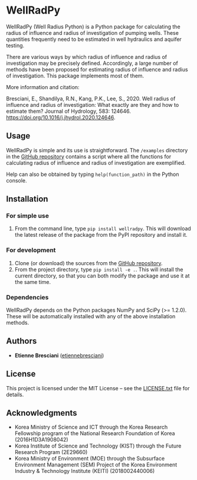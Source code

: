 # WellRadPy

WellRadPy (Well Radius Python) is a Python package for calculating the radius
of influence and radius of investigation of pumping wells. These quantities
frequently need to be estimated in well hydraulics and aquifer testing.

There are various ways by which radius of influence and radius of investigation
may be precisely defined. Accordingly, a large number of methods have been
proposed for estimating radius of influence and radius of investigation.
This package implements most of them.

More information and citation:

Bresciani, E., Shandilya, R.N., Kang, P.K., Lee, S., 2020. Well radius of
influence and radius of investigation: What exactly are they and how to
estimate them? Journal of Hydrology, 583: 124646.
https://doi.org/10.1016/j.jhydrol.2020.124646.

## Usage

WellRadPy is simple and its use is straightforward. The ``/examples`` directory in the [GitHub repository](https://github.com/etiennebresciani/wellradpy) contains a script where all the functions for calculating radius of influence and radius of investigation are exemplified.

Help can also be obtained by typing ``help(function_path)`` in the Python console.

## Installation

### For simple use

1. From the command line, type ``pip install wellradpy``. This will download the latest release of the package from the PyPI repository and install it.

### For development

1. Clone (or download) the sources from the [GitHub repository](https://github.com/etiennebresciani/wellradpy).
2. From the project directory, type ``pip install -e .``. This will install the current directory, so that you can both modify the package and use it at the same time.

### Dependencies

WellRadPy depends on the Python packages NumPy and SciPy (>= 1.2.0). These will be automatically installed with any of the above installation methods.

## Authors

* **Etienne Bresciani** ([etiennebresciani](https://github.com/etiennebresciani))

## License

This project is licensed under the MIT License &ndash; see the [LICENSE.txt](LICENSE.txt) file for details.

## Acknowledgments

* Korea Ministry of Science and ICT through the Korea Research Fellowship program of the National Research Foundation of Korea (2016H1D3A1908042)
* Korea Institute of Science and Technology (KIST) through the Future Research Program (2E29660)
* Korea Ministry of Environment (MOE) through the Subsurface Environment Management (SEM) Project of the Korea Environment Industry & Technology Institute (KEITI) (2018002440006)
